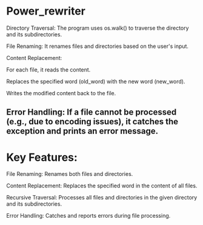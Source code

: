 # Power_rewriter

Directory Traversal: The program uses os.walk() to traverse the directory and its subdirectories.

File Renaming: It renames files and directories based on the user's input.

Content Replacement:

For each file, it reads the content.

Replaces the specified word (old_word) with the new word (new_word).

Writes the modified content back to the file.

Error Handling: If a file cannot be processed (e.g., due to encoding issues), it catches the exception and prints an error message.
----------------------------------------------------------------------------------------------------------------------------------------
# Key Features:
File Renaming: Renames both files and directories.

Content Replacement: Replaces the specified word in the content of all files.

Recursive Traversal: Processes all files and directories in the given directory and its subdirectories.

Error Handling: Catches and reports errors during file processing.
